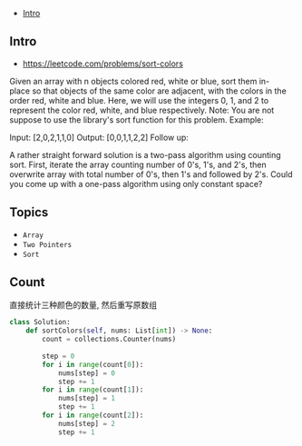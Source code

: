 - [Intro](#intro)

## Intro

- https://leetcode.com/problems/sort-colors

Given an array with n objects colored red, white or blue, sort them in-place so that objects of the same color are adjacent, with the colors in the order red, white and blue.
Here, we will use the integers 0, 1, and 2 to represent the color red, white, and blue respectively.
Note: You are not suppose to use the library's sort function for this problem.
Example:

Input: [2,0,2,1,1,0]
Output: [0,0,1,1,2,2]
Follow up:

A rather straight forward solution is a two-pass algorithm using counting sort.
	First, iterate the array counting number of 0's, 1's, and 2's, then overwrite array with total number of 0's, then 1's and followed by 2's.
Could you come up with a one-pass algorithm using only constant space?













## Topics

- `Array`
- `Two Pointers`
- `Sort`


## Count


直接统计三种颜色的数量, 然后重写原数组

```py
class Solution:
    def sortColors(self, nums: List[int]) -> None:
        count = collections.Counter(nums)
        
        step = 0
        for i in range(count[0]):
            nums[step] = 0
            step += 1
        for i in range(count[1]):
            nums[step] = 1
            step += 1
        for i in range(count[2]):
            nums[step] = 2
            step += 1

```
